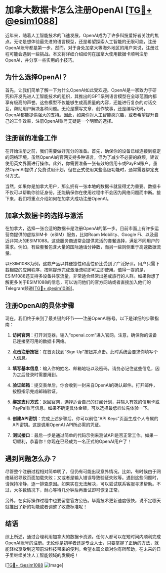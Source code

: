 # 加拿大数据卡怎么注册OpenAI [[TG💪+ @esim1088](https://t.me/s/esim1088)]

近年来，随着人工智能技术的飞速发展，OpenAI成为了许多科技爱好者关注的焦点。无论是想体验最先进的语言模型，还是希望探索人工智能的无限可能，注册OpenAI账号都是第一步。然而，对于身处加拿大等海外地区的用户来说，注册过程可能会遇到一些挑战。本文将详细介绍如何在加拿大使用数据卡顺利注册OpenAI，并分享一些实用的小技巧。

## 为什么选择OpenAI？

首先，让我们简单了解一下为什么OpenAI如此受欢迎。OpenAI是一家致力于研究和开发先进人工智能技术的组织，其推出的GPT系列语言模型在全球范围内都享有极高的声誉。这些模型不仅能够生成高质量的内容，还能进行复杂的对话交互，帮助用户解决各种问题。无论是撰写文章、创作故事，还是编写代码，OpenAI都能提供强大的支持。因此，如果你对人工智能感兴趣，或者希望提升自己的工作效率，注册OpenAI账号无疑是一个明智的选择。

## 注册前的准备工作

在开始注册之前，我们需要做好充分的准备。首先，确保你的设备已经连接到稳定的网络环境。虽然OpenAI的官网支持多种语言，但为了减少不必要的麻烦，建议使用英文界面进行操作。此外，你需要准备一张有效的信用卡或PayPal账户。虽然OpenAI提供了免费试用计划，但在正式使用某些高级功能时，通常需要绑定支付方式。

当然，如果你是加拿大用户，那么拥有一张本地的数据卡就显得尤为重要。数据卡不仅可以帮助你验证身份，还能确保你在使用过程中不会因为网络问题而中断。接下来，我们将重点介绍如何在加拿大成功注册OpenAI。

## 加拿大数据卡的选择与激活

在加拿大，选择一张合适的数据卡是注册OpenAI的第一步。目前市面上有许多运营商提供的虚拟SIM卡（eSIM）服务，比如Roam Mobility、Google Fi、以及最近非常火的ESIM1088。这些服务商通常会提供灵活的套餐选择，满足不同用户的需求。例如，有些套餐包含大量的国际通话分钟数，而另一些则侧重于高速数据流量。

以ESIM1088为例，这款产品以其便捷性和高性价比受到了广泛好评。用户只需下载相应的应用程序，按照提示完成激活流程即可立即使用。值得一提的是，ESIM1088还支持多设备共享流量，非常适合经常出差或旅行的人群。如果你想了解更多关于ESIM1088的信息，可以访问他们的官方网站或者直接加入他们的Telegram频道[[TG💪+ @esim1088](https://t.me/s/esim1088)]。

## 注册OpenAI的具体步骤

现在，我们终于来到了最关键的环节——注册OpenAI账号。以下是详细的步骤指南：

1. **访问官网**：打开浏览器，输入“openai.com”进入官网。注意，确保你的设备已连接至可用的数据卡网络。
   
2. **点击注册按钮**：在首页找到“Sign Up”按钮并点击。此时系统会要求你填写个人信息。

3. **填写基本信息**：输入你的姓名、邮箱地址以及密码。请务必记住这些信息，因为之后登录时需要用到。

4. **验证邮箱**：提交表单后，你会收到一封来自OpenAI的确认邮件。打开邮件，按照指示完成邮箱验证。

5. **绑定支付方式**：返回官网，选择适合自己的订阅计划，并输入有效的信用卡或PayPal账号信息。如果不确定具体金额，可以选择最低档位先体验一下。

6. **创建API密钥**：完成上述步骤后，你可以前往“API Keys”页面生成个人专属的API密钥。这是调用OpenAI API所必需的凭证。

7. **测试接口**：最后一步是通过简单的代码示例来测试API是否正常工作。如果一切顺利，恭喜你！你现在已经成为一名正式的OpenAI用户了！

## 遇到问题怎么办？

尽管整个注册过程相对简单明了，但仍有可能出现意外情况。比如，有时候由于网络延迟导致页面加载失败；又或者是输入错误导致验证失败等。遇到这些问题时，请保持冷静，逐一排查原因。如果实在无法解决，可以尝试联系客服寻求帮助。不过，大多数情况下，耐心等待几分钟后再重试即可恢复正常。

另外，在实际操作过程中也要留意官方公告。毕竟技术更新速度很快，说不定哪天就推出了新的功能或者调整了收费标准呢！

## 结语

综上所述，通过合理利用加拿大的数据卡资源，任何人都可以在短时间内顺利完成OpenAI账号的注册。无论你是初学者还是专业人士，只要掌握了正确的方法，就能轻松享受到这项前沿科技带来的便利。希望本篇文章对你有所帮助，在未来的日子里继续关注人工智能领域的发展吧！

[[TG💪+ @esim1088](https://t.me/s/esim1088) ![Image](https://i.postimg.cc/4NQfJmqS/Snipaste-2025-05-13-00-14-12.png)]